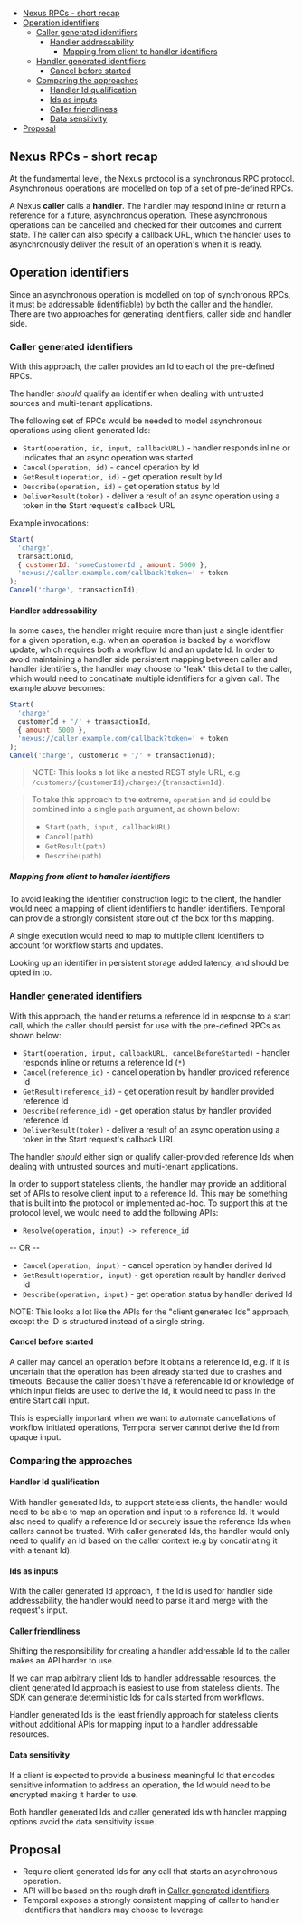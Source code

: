 <!-- START doctoc generated TOC please keep comment here to allow auto update -->
<!-- DON'T EDIT THIS SECTION, INSTEAD RE-RUN doctoc TO UPDATE -->

- [Nexus RPCs - short recap](#nexus-rpcs---short-recap)
- [Operation identifiers](#operation-identifiers)
  - [Caller generated identifiers](#caller-generated-identifiers)
    - [Handler addressability](#handler-addressability)
      - [Mapping from client to handler identifiers](#mapping-from-client-to-handler-identifiers)
  - [Handler generated identifiers](#handler-generated-identifiers)
    - [Cancel before started](#cancel-before-started)
  - [Comparing the approaches](#comparing-the-approaches)
    - [Handler Id qualification](#handler-id-qualification)
    - [Ids as inputs](#ids-as-inputs)
    - [Caller friendliness](#caller-friendliness)
    - [Data sensitivity](#data-sensitivity)
- [Proposal](#proposal)

<!-- END doctoc generated TOC please keep comment here to allow auto update -->

## Nexus RPCs - short recap

At the fundamental level, the Nexus protocol is a synchronous RPC protocol. Asynchronous operations are modelled on top
of a set of pre-defined RPCs.

A Nexus **caller** calls a **handler**. The handler may respond inline or return a reference for a future, asynchronous
operation. These asynchronous operations can be cancelled and checked for their outcomes and current state. The caller
can also specify a callback URL, which the handler uses to asynchronously deliver the result of an operation's when it
is ready.

## Operation identifiers

Since an asynchronous operation is modelled on top of synchronous RPCs, it must be addressable (identifiable) by both
the caller and the handler. There are two approaches for generating identifiers, caller side and handler side.

### Caller generated identifiers

With this approach, the caller provides an Id to each of the pre-defined RPCs.

The handler _should_ qualify an identifier when dealing with untrusted sources and multi-tenant applications.

The following set of RPCs would be needed to model asynchronous operations using client generated Ids:

- `Start(operation, id, input, callbackURL)` - handler responds inline or indicates that an async operation was started
- `Cancel(operation, id)` - cancel operation by Id
- `GetResult(operation, id)` - get operation result by Id
- `Describe(operation, id)` - get operation status by Id
- `DeliverResult(token)` - deliver a result of an async operation using a token in the Start request's callback URL

Example invocations:

```js
Start(
  'charge',
  transactionId,
  { customerId: 'someCustomerId', amount: 5000 },
  'nexus://caller.example.com/callback?token=' + token
);
Cancel('charge', transactionId);
```

#### Handler addressability

In some cases, the handler might require more than just a single identifier for a given operation, e.g. when an
operation is backed by a workflow update, which requires both a workflow Id and an update Id. In order to avoid
maintaining a handler side persistent mapping between caller and handler identifiers, the handler may choose to "leak"
this detail to the caller, which would need to concatinate multiple identifiers for a given call. The example above
becomes:

```js
Start(
  'charge',
  customerId + '/' + transactionId,
  { amount: 5000 },
  'nexus://caller.example.com/callback?token=' + token
);
Cancel('charge', customerId + '/' + transactionId);
```

> NOTE: This looks a lot like a nested REST style URL, e.g: `/customers/{customerId}/charges/{transactionId}`.

> To take this approach to the extreme, `operation` and `id` could be combined into a single `path` argument, as shown
> below:
>
> - `Start(path, input, callbackURL)`
> - `Cancel(path)`
> - `GetResult(path)`
> - `Describe(path)`

##### Mapping from client to handler identifiers

To avoid leaking the identifier construction logic to the client, the handler would need a mapping of client identifiers
to handler identifiers. Temporal can provide a strongly consistent store out of the box for this mapping.

A single execution would need to map to multiple client identifiers to account for workflow starts and updates.

Looking up an identifier in persistent storage added latency, and should be opted in to.

### Handler generated identifiers

With this approach, the handler returns a reference Id in response to a start call, which the caller should persist for
use with the pre-defined RPCs as shown below:

- `Start(operation, input, callbackURL, cancelBeforeStarted)` - handler responds inline or returns a reference Id
  ([`*`](#cancel-before-started))
- `Cancel(reference_id)` - cancel operation by handler provided reference Id
- `GetResult(reference_id)` - get operation result by handler provided reference Id
- `Describe(reference_id)` - get operation status by handler provided reference Id
- `DeliverResult(token)` - deliver a result of an async operation using a token in the Start request's callback URL

The handler _should_ either sign or qualify caller-provided reference Ids when dealing with untrusted sources and
multi-tenant applications.

In order to support stateless clients, the handler may provide an additional set of APIs to resolve client input to a
reference Id. This may be something that is built into the protocol or implemented ad-hoc. To support this at the
protocol level, we would need to add the following APIs:

- `Resolve(operation, input) -> reference_id`

-- OR --

- `Cancel(operation, input)` - cancel operation by handler derived Id
- `GetResult(operation, input)` - get operation result by handler derived Id
- `Describe(operation, input)` - get operation status by handler derived Id

NOTE: This looks a lot like the APIs for the "client generated Ids" approach, except the ID is structured instead of a
single string.

#### Cancel before started

A caller may cancel an operation before it obtains a reference Id, e.g. if it is uncertain that the operation has been
already started due to crashes and timeouts. Because the caller doesn't have a referencable Id or knowledge of which
input fields are used to derive the Id, it would need to pass in the entire Start call input.

This is especially important when we want to automate cancellations of workflow initiated operations, Temporal server
cannot derive the Id from opaque input.

### Comparing the approaches

#### Handler Id qualification

With handler generated Ids, to support stateless clients, the handler would need to be able to map an operation and
input to a reference Id. It would also need to qualify a reference Id or securely issue the reference Ids when callers
cannot be trusted. With caller generated Ids, the handler would only need to qualify an Id based on the caller context
(e.g by concatinating it with a tenant Id).

#### Ids as inputs

With the caller generated Id approach, if the Id is used for handler side addressability, the handler would need to
parse it and merge with the request's input.

#### Caller friendliness

Shifting the responsibility for creating a handler addressable Id to the caller makes an API harder to use.

If we can map arbitrary client Ids to handler addressable resources, the client generated Id approach is easiest to use
from stateless clients. The SDK can generate deterministic Ids for calls started from workflows.

Handler generated Ids is the least friendly approach for stateless clients without additional APIs for mapping input to
a handler addressable resources.

#### Data sensitivity

If a client is expected to provide a business meaningful Id that encodes sensitive information to address an operation,
the Id would need to be encrypted making it harder to use.

Both handler generated Ids and caller generated Ids with handler mapping options avoid the data sensitivity issue.

## Proposal

- Require client generated Ids for any call that starts an asynchronous operation.
- API will be based on the rough draft in [Caller generated identifiers](#caller-generated-identifiers).
- Temporal exposes a strongly consistent mapping of caller to handler identifiers that handlers may choose to leverage.
